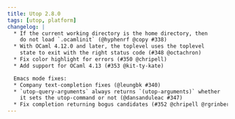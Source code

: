 ```yaml
---
title: Utop 2.8.0
tags: [utop, platform]
changelog: |
  * If the current working directory is the home directory, then
    do not load `.ocamlinit` (@hyphenrf @copy #338)
  * With OCaml 4.12.0 and later, the toplevel uses the toplevel
    state to exit with the right status code (#348 @octachron)
  * Fix color highlight for errors (#350 @chripell)
  * Add support for OCaml 4.13 (#353 @kit-ty-kate)

  Emacs mode fixes:
  * Company text-completion fixes (@leungbk #340)
  * `utop-query-arguments` always returns `(utop-arguments)` whether
    it sets the utop-command or not (@dansanduleac #347)
  * Fix completion returning bogus candidates (#352 @chripell @rgrinberg)
---
```


